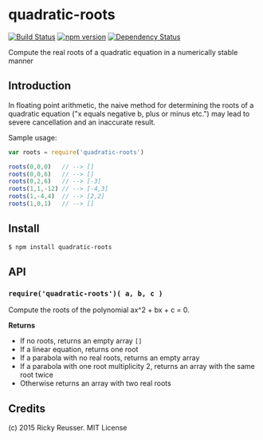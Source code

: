 # quadratic-roots

[![Build Status](https://travis-ci.org/scijs/quadratic-roots.svg?branch=1.0.0)](https://travis-ci.org/scijs/quadratic-roots) [![npm version](https://badge.fury.io/js/quadratic-roots.svg)](http://badge.fury.io/js/quadratic-roots) [![Dependency Status](https://david-dm.org/scijs/quadratic-roots.svg)](https://david-dm.org/scijs/quadratic-roots)


Compute the real roots of a quadratic equation in a numerically stable manner

## Introduction

In floating point arithmetic, the naive method for determining the roots of a quadratic equation ("x equals negative b, plus or minus etc.") may lead to severe cancellation and an inaccurate result.

Sample usage:

```javascript
var roots = require('quadratic-roots')

roots(0,0,0)   // --> []
roots(0,0,6)   // --> []
roots(0,2,6)   // --> [-3]
roots(1,1,-12) // --> [-4,3]
roots(1,-4,4)  // --> [2,2]
roots(1,0,1)   // --> []
```


## Install

```sh
$ npm install quadratic-roots
```


## API

### `require('quadratic-roots')( a, b, c )`
Compute the roots of the polynomial ax^2 + bx + c = 0.

**Returns**
- If no roots, returns an empty array `[]`
- If a linear equation, returns one root
- If a parabola with no real roots, returns an empty array
- If a parabola with one root multiplicity 2, returns an array with the same root twice
- Otherwise returns an array with two real roots


## Credits

(c) 2015 Ricky Reusser. MIT License
